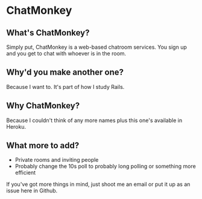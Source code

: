# ChatMonkey

## What's ChatMonkey?
Simply put, ChatMonkey is a web-based chatroom services. You sign up and you get to chat
with whoever is in the room.

## Why'd you make another one?
Because I want to. It's part of how I study Rails.

## Why ChatMonkey?
Because I couldn't think of any more names plus this one's available in Heroku.

## What more to add?

* Private rooms and inviting people
* Probably change the 10s poll to probably long polling or something more efficient

If you've got more things in mind, just shoot me an email or put it up as an issue here in Github.

